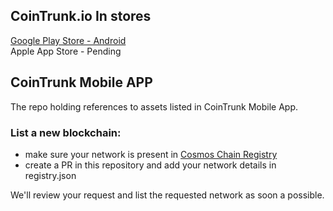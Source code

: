 
## CoinTrunk.io In stores
[Google Play Store - Android](https://play.google.com/store/apps/details?id=svbtech.ro)  
Apple App Store - Pending

## CoinTrunk Mobile APP
The repo holding references to assets listed in CoinTrunk Mobile App. 

### List a new blockchain:  
- make sure your network is present in [Cosmos Chain Registry](https://github.com/cosmos/chain-registry)  
- create a PR in this repository and add your network details in registry.json  

We'll review your request and list the requested network as soon a possible.

